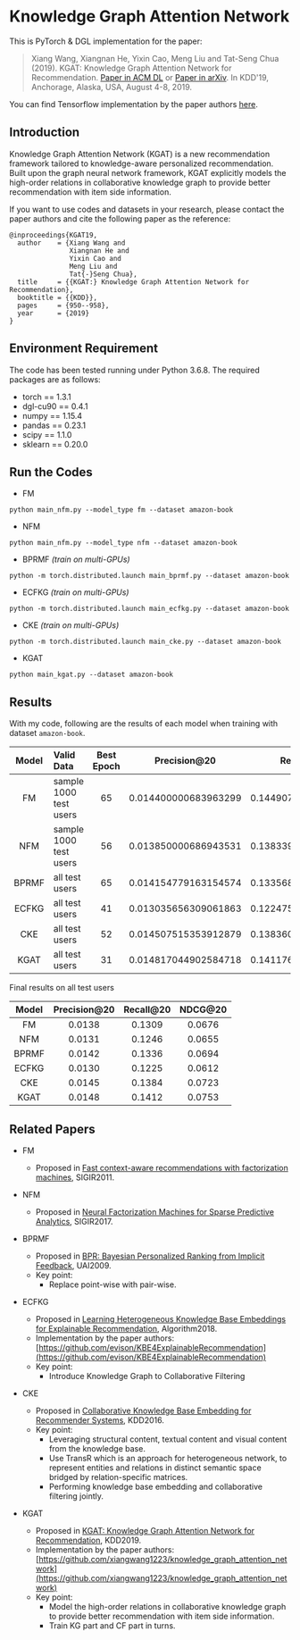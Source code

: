 # Knowledge Graph Attention Network
This is PyTorch & DGL implementation for the paper:
>Xiang Wang, Xiangnan He, Yixin Cao, Meng Liu and Tat-Seng Chua (2019). KGAT: Knowledge Graph Attention Network for Recommendation. [Paper in ACM DL](https://dl.acm.org/authorize.cfm?key=N688414) or [Paper in arXiv](https://arxiv.org/abs/1905.07854). In KDD'19, Anchorage, Alaska, USA, August 4-8, 2019.

You can find Tensorflow implementation by the paper authors [here](https://github.com/xiangwang1223/knowledge_graph_attention_network).

## Introduction
Knowledge Graph Attention Network (KGAT) is a new recommendation framework tailored to knowledge-aware personalized recommendation. Built upon the graph neural network framework, KGAT explicitly models the high-order relations in collaborative knowledge graph to provide better recommendation with item side information.

If you want to use codes and datasets in your research, please contact the paper authors and cite the following paper as the reference:
```
@inproceedings{KGAT19,
  author    = {Xiang Wang and
               Xiangnan He and
               Yixin Cao and
               Meng Liu and
               Tat{-}Seng Chua},
  title     = {{KGAT:} Knowledge Graph Attention Network for Recommendation},
  booktitle = {{KDD}},
  pages     = {950--958},
  year      = {2019}
}
```

## Environment Requirement
The code has been tested running under Python 3.6.8. The required packages are as follows:
* torch == 1.3.1
* dgl-cu90 == 0.4.1
* numpy == 1.15.4
* pandas == 0.23.1
* scipy == 1.1.0
* sklearn == 0.20.0

## Run the Codes
* FM
```
python main_nfm.py --model_type fm --dataset amazon-book
```
* NFM
```
python main_nfm.py --model_type nfm --dataset amazon-book
```
* BPRMF *(train on multi-GPUs)*
```
python -m torch.distributed.launch main_bprmf.py --dataset amazon-book
```
* ECFKG *(train on multi-GPUs)*
```
python -m torch.distributed.launch main_ecfkg.py --dataset amazon-book
```
* CKE *(train on multi-GPUs)*
```
python -m torch.distributed.launch main_cke.py --dataset amazon-book
```
* KGAT
```
python main_kgat.py --dataset amazon-book
```

## Results
With my code, following are the results of each model when training with dataset `amazon-book`.

| Model | Valid Data             | Best Epoch | Precision@20         | Recall@20           | NDCG@20             |
| :---: | :---                   | :---:      | :---:                | :---:               | :---:               |
| FM    | sample 1000 test users | 65         | 0.014400000683963299 | 0.14490722119808197 | 0.07221827559341328 |
| NFM   | sample 1000 test users | 56         | 0.013850000686943531 | 0.13833996653556824 | 0.0724611583347469  |
| BPRMF | all test users         | 65         | 0.014154779163154574 | 0.13356850621872207 | 0.06943918307731874 |
| ECFKG | all test users         | 41         | 0.013035656309061863 | 0.12247500353257905 | 0.06115661206228789 |
| CKE   | all test users         | 52         | 0.014507515353912879 | 0.13836056015380443 | 0.07225836488142431 |
| KGAT  | all test users         | 31         | 0.014817044902584718 | 0.14117674635791852 | 0.07526633940808744 |

Final results on all test users

| Model | Precision@20 | Recall@20 | NDCG@20 |
| :---: | :---:        | :---:     | :---:   |
| FM    | 0.0138       | 0.1309    | 0.0676  |
| NFM   | 0.0131       | 0.1246    | 0.0655  |
| BPRMF | 0.0142       | 0.1336    | 0.0694  |
| ECFKG | 0.0130       | 0.1225    | 0.0612  |
| CKE   | 0.0145       | 0.1384    | 0.0723  |
| KGAT  | 0.0148       | 0.1412    | 0.0753  |

## Related Papers
* FM
    * Proposed in [Fast context-aware recommendations with factorization machines](https://dl.acm.org/citation.cfm?id=2010002), SIGIR2011.

* NFM
    * Proposed in [Neural Factorization Machines for Sparse Predictive Analytics](https://dl.acm.org/citation.cfm?id=3080777), SIGIR2017.

* BPRMF
    * Proposed in [BPR: Bayesian Personalized Ranking from Implicit Feedback](https://dl.acm.org/citation.cfm?id=1795167), UAI2009.
    * Key point: 
        * Replace point-wise with pair-wise.

* ECFKG
    * Proposed in [Learning Heterogeneous Knowledge Base Embeddings for Explainable Recommendation](https://arxiv.org/abs/1805.03352), Algorithm2018.
    * Implementation by the paper authors: [https://github.com/evison/KBE4ExplainableRecommendation](https://github.com/evison/KBE4ExplainableRecommendation)
    * Key point: 
        * Introduce Knowledge Graph to Collaborative Filtering

* CKE
    * Proposed in [Collaborative Knowledge Base Embedding for Recommender Systems](https://dl.acm.org/citation.cfm?id=2939673), KDD2016.
    * Key point: 
        * Leveraging structural content, textual content and visual content from the knowledge base.
        * Use TransR which is an approach for heterogeneous network, to represent entities and relations in distinct semantic space bridged by relation-specific  matrices.
        * Performing knowledge base embedding and collaborative filtering jointly.

* KGAT
    * Proposed in [KGAT: Knowledge Graph Attention Network for Recommendation](https://arxiv.org/abs/1905.07854), KDD2019.
    * Implementation by the paper authors: [https://github.com/xiangwang1223/knowledge_graph_attention_network](https://github.com/xiangwang1223/knowledge_graph_attention_network)
    * Key point:
        * Model the high-order relations in collaborative knowledge graph to provide better recommendation with item side information.
        * Train KG part and CF part in turns.
        


